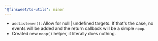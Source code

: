 ```yaml
---
'@finsweet/ts-utils': minor
---
```


- `addListener()`: Allow for null | undefined targets. If that's the case, no events will be added and the return callback will be a simple `noop`.
- Created new `noop()` helper, it literally does nothing.
